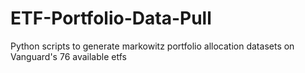 # ETF-Portfolio-Data-Pull
Python scripts to generate markowitz portfolio allocation datasets on Vanguard's 76 available etfs
